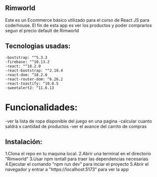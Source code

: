 ## Rimworld
Este es un Ecommerce básico utilizado para el curso de React JS para coderhouse. El fin de esta app es ver los productos y poder comprarlos segun el precio default de Rimworld

## Tecnologias usadas: 

    -bootstrap: "^5.3.3
    -firebase: "^10.13.2
    -react: "^18.2.0
    -react-bootstrap: "^2.10.4
    -react-dom: ^18.2.0
    -react-router-dom: ^6.26.2
    -react-toastify: ^10.0.5
    -sweetalert2: ^11.6.13

# Funcionalidades:
-ver la lista de ropa disponible del juego en una pagina
-calcular cuanto saldrá x cantidad de productos
-ver el avance del carrito de compras

## Instalación:
1.Clona el repo en tu maquina local.
2.Abrir una terminal en el directorio "Rimworld"
3.Usar npm isntall para traer las dependencias necesarias
4.Ejecutar el comando "npm run dev" para inciar el proyecto
5.Abrir el navegador y entrar a "https://localhost:5173" para ver la app
